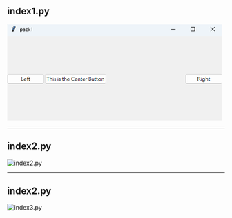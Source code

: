 ## index1.py
![index1.py](./images/pic1-1.png)

---

## index2.py
![index2.py](./images/pic2-2.png)

---

## index2.py
![index3.py](./images/pic3-3.png)